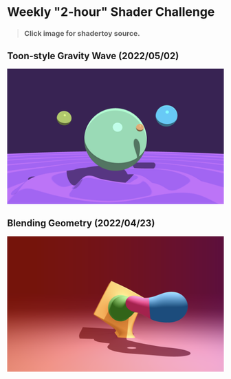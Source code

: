 # Weekly "2-hour" Shader Challenge

> ###  Click image for shadertoy source. 
## Toon-style Gravity Wave (2022/05/02)


[![](./Toon-style_Gravity_Wave/img.png)](https://www.shadertoy.com/view/7lffDj)


## Blending Geometry (2022/04/23)

[![](./Blending_Geometry/img.png)](https://www.shadertoy.com/view/7lffDr)


